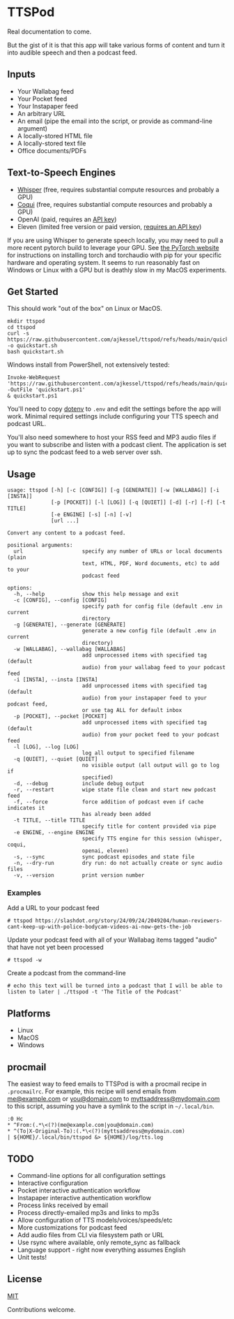 # TTSPod

Real documentation to come.

But the gist of it is that this app will take various forms of content and turn it into audible speech and then a podcast feed.

## Inputs 

* Your Wallabag feed
* Your Pocket feed
* Your Instapaper feed 
* An arbitrary URL
* An email (pipe the email into the script, or provide as command-line argument)
* A locally-stored HTML file
* A locally-stored text file
* Office documents/PDFs 

## Text-to-Speech Engines

* [Whisper](https://github.com/collabora/WhisperSpeech) (free, requires substantial compute resources and probably a GPU)
* [Coqui](https://github.com/coqui-ai/TTS) (free, requires substantial compute resources and probably a GPU)
* OpenAI (paid, requires an [API key](https://platform.openai.com/api-keys))
* Eleven (limited free version or paid version, [requires an API key](https://elevenlabs.io/docs/api-reference/getting-started))

If you are using Whisper to generate speech locally, you may need to pull a more recent pytorch build to leverage your GPU. See [the PyTorch website](https://pytorch.org/get-started/locally/) for instructions on installing torch and torchaudio with pip for your specific hardware and operating system. It seems to run reasonably fast on Windows or Linux with a GPU but is deathly slow in my MacOS experiments.

## Get Started
This should work "out of the box" on Linux or MacOS.
```
mkdir ttspod
cd ttspod
curl -s https://raw.githubusercontent.com/ajkessel/ttspod/refs/heads/main/quickstart.sh -o quickstart.sh
bash quickstart.sh
```
Windows install from PowerShell, not extensively tested:
```
Invoke-WebRequest 'https://raw.githubusercontent.com/ajkessel/ttspod/refs/heads/main/quickstart.ps1' -OutFile 'quickstart.ps1'
& quickstart.ps1
```

You'll need to copy [dotenv](dotenv) to `.env` and edit the settings before the app will work. Minimal required settings include configuring your TTS speech and podcast URL.

You'll also need somewhere to host your RSS feed and MP3 audio files if you want to subscribe and listen with a podcast client. The application is set up to sync the podcast feed to a web server over ssh.

## Usage
```
usage: ttspod [-h] [-c [CONFIG]] [-g [GENERATE]] [-w [WALLABAG]] [-i [INSTA]]
              [-p [POCKET]] [-l [LOG]] [-q [QUIET]] [-d] [-r] [-f] [-t TITLE]
              [-e ENGINE] [-s] [-n] [-v]
              [url ...]

Convert any content to a podcast feed.

positional arguments:
  url                   specify any number of URLs or local documents (plain
                        text, HTML, PDF, Word documents, etc) to add to your
                        podcast feed

options:
  -h, --help            show this help message and exit
  -c [CONFIG], --config [CONFIG]
                        specify path for config file (default .env in current
                        directory
  -g [GENERATE], --generate [GENERATE]
                        generate a new config file (default .env in current
                        directory)
  -w [WALLABAG], --wallabag [WALLABAG]
                        add unprocessed items with specified tag (default
                        audio) from your wallabag feed to your podcast feed
  -i [INSTA], --insta [INSTA]
                        add unprocessed items with specified tag (default
                        audio) from your instapaper feed to your podcast feed,
                        or use tag ALL for default inbox
  -p [POCKET], --pocket [POCKET]
                        add unprocessed items with specified tag (default
                        audio) from your pocket feed to your podcast feed
  -l [LOG], --log [LOG]
                        log all output to specified filename
  -q [QUIET], --quiet [QUIET]
                        no visible output (all output will go to log if
                        specified)
  -d, --debug           include debug output
  -r, --restart         wipe state file clean and start new podcast feed
  -f, --force           force addition of podcast even if cache indicates it
                        has already been added
  -t TITLE, --title TITLE
                        specify title for content provided via pipe
  -e ENGINE, --engine ENGINE
                        specify TTS engine for this session (whisper, coqui,
                        openai, eleven)
  -s, --sync            sync podcast episodes and state file
  -n, --dry-run         dry run: do not actually create or sync audio files
  -v, --version         print version number
```
### Examples
Add a URL to your podcast feed
```
# ttspod https://slashdot.org/story/24/09/24/2049204/human-reviewers-cant-keep-up-with-police-bodycam-videos-ai-now-gets-the-job
```
Update your podcast feed with all of your Wallabag items tagged "audio" that have not yet been processed
```
# ttspod -w
```
Create a podcast from the command-line
```
# echo this text will be turned into a podcast that I will be able to listen to later | ./ttspod -t 'The Title of the Podcast'
```

## Platforms
* Linux
* MacOS
* Windows

## procmail
The easiest way to feed emails to TTSPod is with a procmail recipe in `.procmailrc`. For example, this recipe will send emails from me@example.com or you@domain.com to myttsaddress@mydomain.com to this script, assuming you have a symlink to the script in `~/.local/bin`.
```
:0 Hc
* ^From:(.*\<(?)(me@example.com|you@domain.com)
* ^(To|X-Original-To):(.*\<(?)(myttsaddress@mydomain.com)
| ${HOME}/.local/bin/ttspod &> ${HOME}/log/tts.log 
```

## TODO
* Command-line options for all configuration settings
* Interactive configuration
* Pocket interactive authentication workflow
* Instapaper interactive authentication workflow
* Process links received by email
* Process directly-emailed mp3s and links to mp3s
* Allow configuration of TTS models/voices/speeds/etc
* More customizations for podcast feed
* Add audio files from CLI via filesystem path or URL
* Use rsync where available, only remote_sync as fallback
* Language support - right now everything assumes English
* Unit tests!

## License
[MIT](LICENSE)

Contributions welcome.

